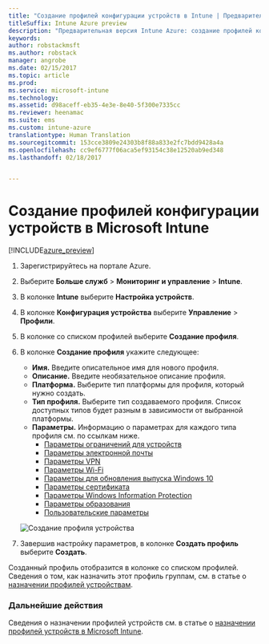 ```yaml
---
title: "Создание профилей конфигурации устройств в Intune | Предварительная версия Intune Azure"
titleSuffix: Intune Azure preview
description: "Предварительная версия Intune Azure: создание профилей конфигурации устройств в Intune."
keywords: 
author: robstackmsft
ms.author: robstack
manager: angrobe
ms.date: 02/15/2017
ms.topic: article
ms.prod: 
ms.service: microsoft-intune
ms.technology: 
ms.assetid: d98aceff-eb35-4e3e-8e40-5f300e7335cc
ms.reviewer: heenamac
ms.suite: ems
ms.custom: intune-azure
translationtype: Human Translation
ms.sourcegitcommit: 153cce3809e24303b8f88a833e2fc7bdd9428a4a
ms.openlocfilehash: cc9ef6777f06aca5ef93154c38e12520ab9ed348
ms.lasthandoff: 02/18/2017


---
```


# <a name="how-to-create-device-configuration-profiles-in-microsoft-intune"></a>Создание профилей конфигурации устройств в Microsoft Intune

[!INCLUDE[azure_preview](../includes/azure_preview.md)]


1. Зарегистрируйтесь на портале Azure.
2. Выберите **Больше служб** > **Мониторинг и управление** > **Intune**.
3. В колонке **Intune** выберите **Настройка устройств**.
2. В колонке **Конфигурация устройства** выберите **Управление** > **Профили**.
2. В колонке со списком профилей выберите **Создание профиля**.
3. В колонке **Создание профиля** укажите следующее:
    - **Имя.** Введите описательное имя для нового профиля.
    - **Описание.** Введите необязательное описание профиля.
    - **Платформа.** Выберите тип платформы для профиля, который нужно создать.
    - **Тип профиля.** Выберите тип создаваемого профиля. Список доступных типов будет разным в зависимости от выбранной платформы.
    - **Параметры.** Информацию о параметрах для каждого типа профиля см. по ссылкам ниже.
        -  [Параметры ограничений для устройств](/intune-azure/configure-devices/how-to-configure-device-restrictions)
        -  [Параметры электронной почты](/intune-azure/configure-devices/how-to-configure-email-settings)
        -  [Параметры VPN](/intune-azure/configure-devices/how-to-configure-vpn-settings)
        -  [Параметры Wi-Fi](/intune-azure/configure-devices/how-to-configure-wi-fi-settings)
        -  [Параметры для обновления выпуска Windows 10](/intune-azure/configure-devices/how-to-configure-windows-10-edition-upgrade)
        -  [Параметры сертификата](/intune-azure/configure-devices/how-to-configure-certificates)
        -  [Параметры Windows Information Protection](/intune-azure/configure-devices/how-to-configure-windows-information-protection)
        -  [Параметры образования](/intune-azure/configure-devices/education-settings-for-ios.md)
        -  [Пользовательские параметры](/intune-azure/configure-devices/how-to-configure-custom-settings)

    ![Создание профиля устройства](./media/create-device-profile.png)
4. Завершив настройку параметров, в колонке **Создать профиль** выберите **Создать**.

Созданный профиль отобразится в колонке со списком профилей.
Сведения о том, как назначить этот профиль группам, см. в статье о [назначении профилей устройствам](how-to-assign-device-profiles.md).


### <a name="next-steps"></a>Дальнейшие действия
Сведения о назначении профилей устройств см. в статье о [назначении профилей устройств в Microsoft Intune](/intune-azure/configure-devices/how-to-assign-device-profiles).

